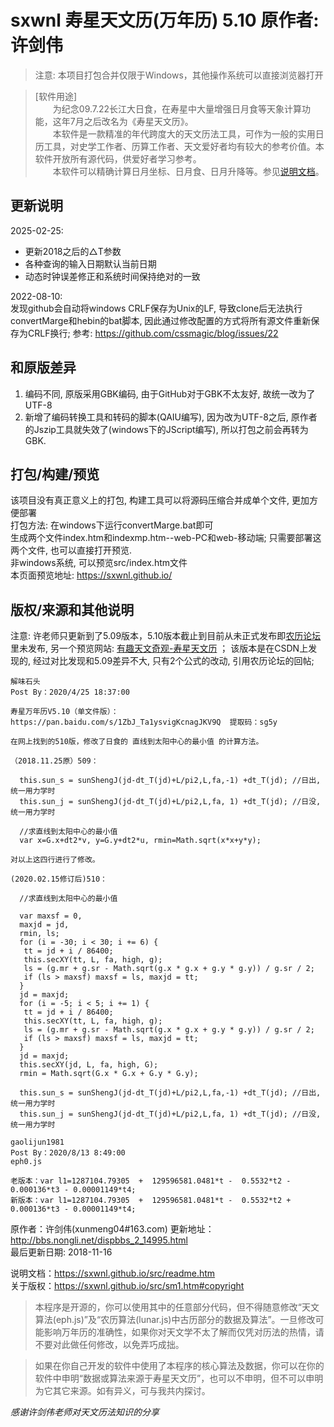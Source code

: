 # sxwnl 寿星天文历(万年历) 5.10 原作者: 许剑伟
> 注意: 本项目打包合并仅限于Windows，其他操作系统可以直接浏览器打开

> [软件用途]  
>　　为纪念09.7.22长江大日食，在寿星中大量增强日月食等天象计算功能，这年7月之后改名为《寿星天文历》。  
>　　本软件是一款精准的年代跨度大的天文历法工具，可作为一般的实用日历工具，对史学工作者、历算工作者、天文爱好者均有较大的参考价值。本软件开放所有源代码，供爱好者学习参考。  
>　　本软件可以精确计算日月坐标、日月食、日月升降等。参见[说明文档](https://sxwnl.github.io/src/sm1.htm)。  

## 更新说明  

2025-02-25: 
  - 更新2018之后的△T参数
  - 各种查询的输入日期默认当前日期
  - 动态时钟误差修正和系统时间保持绝对的一致  

2022-08-10:  
发现github会自动将windows CRLF保存为Unix的LF, 导致clone后无法执行convertMarge和hebin的bat脚本, 因此通过修改配置的方式将所有源文件重新保存为CRLF换行;
参考: https://github.com/cssmagic/blog/issues/22  
## 和原版差异
1. 编码不同, 原版采用GBK编码, 由于GitHub对于GBK不太友好, 故统一改为了UTF-8
2. 新增了编码转换工具和转码的脚本(QAIU编写), 因为改为UTF-8之后, 原作者的Jszip工具就失效了(windows下的JScript编写), 所以打包之前会再转为GBK.
## 打包/构建/预览
该项目没有真正意义上的打包, 构建工具可以将源码压缩合并成单个文件, 更加方便部署  
打包方法: 在windows下运行convertMarge.bat即可  
生成两个文件index.htm和indexmp.htm--web-PC和web-移动端; 只需要部署这两个文件, 也可以直接打开预览.  
非windows系统, 可以预览src/index.htm文件  
本页面预览地址: https://sxwnl.github.io/  

## 版权/来源和其他说明
注意: 许老师只更新到了5.09版本，5.10版本截止到目前从未正式发布即[农历论坛](http://bbs.nongli.net/dispbbs_2_14995.html)里未发布, 另一个预览网站: [有趣天文奇观-寿星天文历](https://interesting-sky.china-vo.org/sxwnl.html) ；
该版本是在CSDN上发现的, 经过对比发现和5.09差异不大, 只有2个公式的改动, 引用农历论坛的回帖;  
```
解味石头
Post By：2020/4/25 18:37:00

寿星万年历V5.10（单文件版）：https://pan.baidu.com/s/1ZbJ_Ta1ysvigKcnagJKV9Q  提取码：sg5y

在网上找到的510版，修改了日食的 直线到太阳中心的最小值 的计算方法。

（2018.11.25原）509：

  this.sun_s = sunShengJ(jd-dt_T(jd)+L/pi2,L,fa,-1) +dt_T(jd); //日出,统一用力学时
  this.sun_j = sunShengJ(jd-dt_T(jd)+L/pi2,L,fa, 1) +dt_T(jd); //日没,统一用力学时

  //求直线到太阳中心的最小值
  var x=G.x+dt2*v, y=G.y+dt2*u, rmin=Math.sqrt(x*x+y*y);
  
对以上这四行进行了修改。

(2020.02.15修订后)510：

  //求直线到太阳中心的最小值

  var maxsf = 0,
  maxjd = jd,
  rmin, ls;
  for (i = -30; i < 30; i += 6) {
   tt = jd + i / 86400;
   this.secXY(tt, L, fa, high, g);
   ls = (g.mr + g.sr - Math.sqrt(g.x * g.x + g.y * g.y)) / g.sr / 2;
   if (ls > maxsf) maxsf = ls, maxjd = tt;
  }
  jd = maxjd;
  for (i = -5; i < 5; i += 1) {
   tt = jd + i / 86400;
   this.secXY(tt, L, fa, high, g);
   ls = (g.mr + g.sr - Math.sqrt(g.x * g.x + g.y * g.y)) / g.sr / 2;
   if (ls > maxsf) maxsf = ls, maxjd = tt;
  }
  jd = maxjd;
  this.secXY(jd, L, fa, high, G);
  rmin = Math.sqrt(G.x * G.x + G.y * G.y);

  this.sun_s = sunShengJ(jd-dt_T(jd)+L/pi2,L,fa,-1) +dt_T(jd); //日出,统一用力学时
  this.sun_j = sunShengJ(jd-dt_T(jd)+L/pi2,L,fa, 1) +dt_T(jd); //日没,统一用力学时
```

```
gaolijun1981
Post By：2020/8/13 8:49:00
eph0.js

老版本：var l1=1287104.79305  +  129596581.0481*t -  0.5532*t2 - 0.000136*t3 - 0.00001149*t4;
新版本：var l1=1287104.79305  +  129596581.0481*t -  0.5532*t2 + 0.000136*t3 - 0.00001149*t4;
```

原作者：许剑伟(xunmeng04#163.com)
更新地址：http://bbs.nongli.net/dispbbs_2_14995.html   
最后更新日期: 2018-11-16  

说明文档：https://sxwnl.github.io/src/readme.htm  
关于版权：https://sxwnl.github.io/src/sm1.htm#copyright

>本程序是开源的，你可以使用其中的任意部分代码，但不得随意修改“天文算法(eph.js)”及“农历算法(lunar.js)中古历部分的数据及算法”。一旦修改可能影响万年历的准确性，如果你对天文学不太了解而仅凭对历法的热情，请不要对此做任何修改，以免弄巧成拙。

>如果在你自己开发的软件中使用了本程序的核心算法及数据，你可以在你的软件中申明“数据或算法来源于寿星天文历”，也可以不申明，但不可以申明为它其它来源。如有异义，可与我共内探讨。

*感谢许剑伟老师对天文历法知识的分享*
